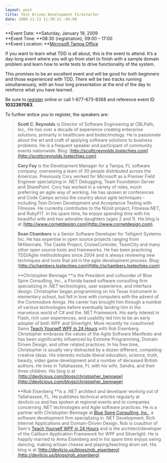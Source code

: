 ```yaml
---
layout: post
title: Test Driven Development Firestarter
date: 2008-11-23 11:39:11 -05:00
---
```


**Event Date: **Saturday, January 19, 2009       
**Event Time: **08:30 (registration), 09:00 – 17:00       
**Event Location: **[Microsoft Tampa Office](http://www.microsoft.com/about/companyinformation/usaoffices/southeast/tampa.mspx)       

If you want to learn what TDD is all about, this is the event to attend. It’s a day-long event where you will go from start to finish with a sample domain problem and learn how to write tests to drive functionality of the system.

This promises to be an excellent event and will be good for both beginners and those experienced with TDD. There will be two tracks running simultaneously, with an hour long presentation at the end of the day to reinforce what you have learned.

Be sure to [register](http://msevents.microsoft.com/CUI/EventDetail.aspx?EventID=1032397083&culture=en-US) online or call 1-877-673-8368 and reference event ID **1032397083**.

To further entice you to register, the speakers are:

> **Scott C. Reynolds** is Director of Software Engineering at CBLPath, Inc,. He has over a decade of experience creating enterprise solutions, primarily in healthcare and biotechnology. He is passionate about the art and craft of applying software solutions to business problems. He is a frequent speaker and participant of community events nationwide. Blog: [http://scottcreynolds.lostechies.com](http://scottcreynolds.lostechies.com)
> 
> **Cory Foy** is the Development Manager for a Tampa, FL software company, overseeing a team of 30 people distributed across the Americas. Previously Cory worked for Microsoft as a Premier Field Engineer specializing in .NET Debugging, Team Foundation Server and SharePoint. Cory has worked in a variety of roles, much preferring an agile way of working. He has spoken at conferences and Code Camps across the country about agile techniques - including Test-Driven Development and Acceptance Testing with Fitnesse. He currently contributes to the NUnit project, Fitnesse.NET, and RubyFIT. In his spare time, he enjoys spending time with his beautiful wife and two adorable daughters (ages 2 and 1). His blog is at [http://www.cornetdesign.com](http://www.cornetdesign.com).
> 
> **Sean Chambers** is a Senior Software Developer for Telligent Systems Inc. He has expertise in open source projects ranging from NHibernate, The Castle Project, CruiseControler, TeamCity and many other open source tools and frameworks. He has been practicing TDD/Agile methodologies since 2004 and is always reviewing new techniques and tools that aid in the agile development process. Blog: [http://schambers.lostechies.com](http://schambers.lostechies.com)
> 
> **Christopher Bennage **is the President and cofounder of Blue Spire Consulting, Inc., a Florida based software consulting firm specializing in .NET technologies, user experience, and interface design. Christopher began programming on his Texas Instrument in elementary school, but fell in love with computers with the advent of the Commodore Amiga. His career has brought him through a number of various technologies before eventually landing him in the marvelous world of C# and the .NET Framework. His early interest in Flash, rich user experiences, and usability led him to be an early adopter of both WPF and Silverlight. More recently he coauthored Sams [Teach Yourself WPF in 24 Hours](http://amzn.to/28IMfjH) with Rob Eisenberg. Christopher embraces the values of the Agile Software Manifesto and has been significantly influenced by Extreme Programming, Domain Driven Design, and other related practices. In his free time, Christopher is usually very distracted by a dozen different, competing creative ideas. His interests include liberal education, science, truth, beauty, video game development and a number of deceased British authors. He lives in Tallahassee, FL with his wife, Sandra, and their three children. His blog is at [http://devlicious.com/blogs/christopher_bennage](http://devlicious.com/blogs/christopher_bennage)
> 
> **Rob Eisenberg **is a .NET architect and developer working out of Tallahassee, FL. He publishes technical articles regularly at devlicio.us and has spoken at regional events and to companies concerning .NET technologies and Agile software practices. He is a partner with Christopher Bennage at [Blue Spire Consulting, Inc.](http://www.bluespire.com), a software development firm specializing in .NET Development, Rich Internet Applications and Domain-Driven Design. Rob is coauthor of Sam's [Teach Yourself WPF in 24 Hours](http://amzn.to/28IMfjH) and is the architect/developer of the Caliburn Application Framework for WPF and Silverlight. He is happily married to Anna Eisenberg and in his spare time enjoys swing dancing, making artisan cheese and playing/teaching drum set. His blog is at [http://devlicio.us/blogs/rob_eisenberg](http://devlicio.us/blogs/rob_eisenberg)


